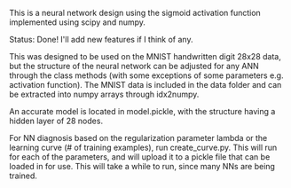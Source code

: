 This is a neural network design using the sigmoid activation function implemented using scipy and numpy.

Status: Done! I'll add new features if I think of any.

This was designed to be used on the MNIST handwritten digit 28x28 data, but the structure of the neural network can be adjusted for any ANN through the class methods (with some exceptions of some parameters e.g. activation function). The MNIST data is included in the data folder and can be extracted into numpy arrays through idx2numpy.

An accurate model is located in model.pickle, with the structure having a hidden layer of 28 nodes.

For NN diagnosis based on the regularization parameter lambda or the learning curve (# of training examples), run create_curve.py. This will run for each of the parameters, and will upload it to a pickle file that can be loaded in for use. This will take a while to run, since many NNs are being trained.